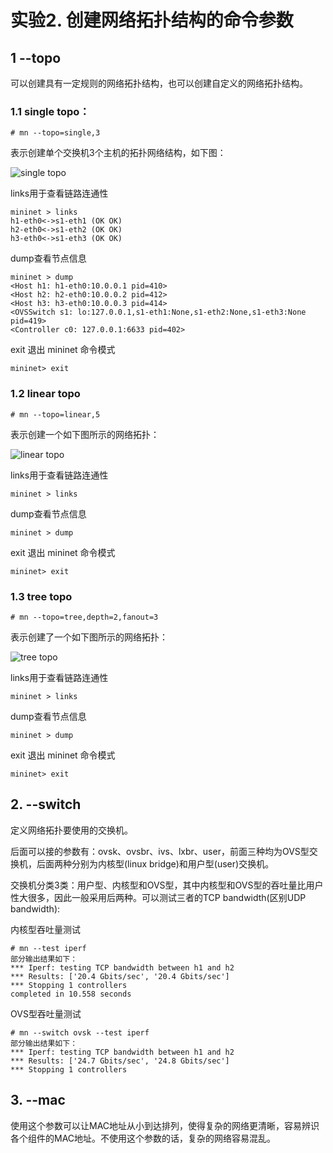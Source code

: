 # 实验2. 创建网络拓扑结构的命令参数

## 1 --topo
可以创建具有一定规则的网络拓扑结构，也可以创建自定义的网络拓扑结构。
    
### 1.1 single topo：
```
# mn --topo=single,3
```
表示创建单个交换机3个主机的拓扑网络结构，如下图：

![single topo](http://kfcoding-static.oss-cn-hangzhou.aliyuncs.com/gitcourse-ppcc/ppcc-mininet-1.png)

links用于查看链路连通性
```
mininet > links
h1-eth0<->s1-eth1 (OK OK)
h2-eth0<->s1-eth2 (OK OK)
h3-eth0<->s1-eth3 (OK OK)
```

dump查看节点信息
```
mininet > dump
<Host h1: h1-eth0:10.0.0.1 pid=410> 
<Host h2: h2-eth0:10.0.0.2 pid=412> 
<Host h3: h3-eth0:10.0.0.3 pid=414> 
<OVSSwitch s1: lo:127.0.0.1,s1-eth1:None,s1-eth2:None,s1-eth3:None pid=419> 
<Controller c0: 127.0.0.1:6633 pid=402> 
```

exit 退出 mininet 命令模式
```
mininet> exit
```

### 1.2 linear topo
```
# mn --topo=linear,5
```
表示创建一个如下图所示的网络拓扑：

![linear topo](http://kfcoding-static.oss-cn-hangzhou.aliyuncs.com/gitcourse-ppcc/ppcc-mininet-2.png)

links用于查看链路连通性
```
mininet > links
```

dump查看节点信息
```
mininet > dump
```

exit 退出 mininet 命令模式
```
mininet> exit
```

### 1.3 tree topo
```
# mn --topo=tree,depth=2,fanout=3
```
表示创建了一个如下图所示的网络拓扑：

![tree topo](http://kfcoding-static.oss-cn-hangzhou.aliyuncs.com/gitcourse-ppcc/ppcc-mininet-3.png)

links用于查看链路连通性
```
mininet > links
```

dump查看节点信息
```
mininet > dump
```

exit 退出 mininet 命令模式
```
mininet> exit
```

## 2. --switch  
定义网络拓扑要使用的交换机。

后面可以接的参数有：ovsk、ovsbr、ivs、lxbr、user，前面三种均为OVS型交换机，后面两种分别为内核型(linux bridge)和用户型(user)交换机。

交换机分类3类：用户型、内核型和OVS型，其中内核型和OVS型的吞吐量比用户性大很多，因此一般采用后两种。可以测试三者的TCP bandwidth(区别UDP bandwidth):

内核型吞吐量测试
```
# mn --test iperf
部分输出结果如下：
*** Iperf: testing TCP bandwidth between h1 and h2
*** Results: ['20.4 Gbits/sec', '20.4 Gbits/sec']
*** Stopping 1 controllers
completed in 10.558 seconds
```

OVS型吞吐量测试
```
# mn --switch ovsk --test iperf
部分输出结果如下：
*** Iperf: testing TCP bandwidth between h1 and h2
*** Results: ['24.7 Gbits/sec', '24.8 Gbits/sec']
*** Stopping 1 controllers
```

## 3. --mac
使用这个参数可以让MAC地址从小到达排列，使得复杂的网络更清晰，容易辨识各个组件的MAC地址。不使用这个参数的话，复杂的网络容易混乱。
      
